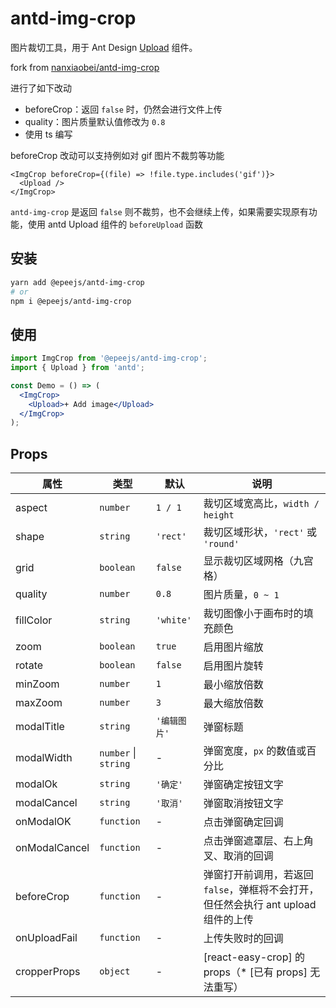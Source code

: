 # antd-img-crop

图片裁切工具，用于 Ant Design [Upload](https://ant.design/components/upload-cn/) 组件。

fork from [nanxiaobei/antd-img-crop](https://github.com/nanxiaobei/antd-img-crop)

进行了如下改动

- beforeCrop：返回 `false` 时，仍然会进行文件上传
- quality：图片质量默认值修改为 `0.8`
- 使用 ts 编写

beforeCrop 改动可以支持例如对 gif 图片不裁剪等功能

```tsx
<ImgCrop beforeCrop={(file) => !file.type.includes('gif')}>
  <Upload />
</ImgCrop>
```

`antd-img-crop` 是返回 `false` 则不裁剪，也不会继续上传，如果需要实现原有功能，使用 antd Upload 组件的 `beforeUpload` 函数

## 安装

```sh
yarn add @epeejs/antd-img-crop
# or
npm i @epeejs/antd-img-crop
```

## 使用

```jsx harmony
import ImgCrop from '@epeejs/antd-img-crop';
import { Upload } from 'antd';

const Demo = () => (
  <ImgCrop>
    <Upload>+ Add image</Upload>
  </ImgCrop>
);
```

## Props

| 属性 | 类型 | 默认 | 说明 |
| --- | --- | --- | --- |
| aspect | `number` | `1 / 1` | 裁切区域宽高比，`width / height` |
| shape | `string` | `'rect'` | 裁切区域形状，`'rect'` 或 `'round'` |
| grid | `boolean` | `false` | 显示裁切区域网格（九宫格） |
| quality | `number` | `0.8` | 图片质量，`0 ~ 1` |
| fillColor | `string` | `'white'` | 裁切图像小于画布时的填充颜色 |
| zoom | `boolean` | `true` | 启用图片缩放 |
| rotate | `boolean` | `false` | 启用图片旋转 |
| minZoom | `number` | `1` | 最小缩放倍数 |
| maxZoom | `number` | `3` | 最大缩放倍数 |
| modalTitle | `string` | `'编辑图片'` | 弹窗标题 |
| modalWidth | `number` \| `string` | - | 弹窗宽度，`px` 的数值或百分比 |
| modalOk | `string` | `'确定'` | 弹窗确定按钮文字 |
| modalCancel | `string` | `'取消'` | 弹窗取消按钮文字 |
| onModalOK | `function` | - | 点击弹窗确定回调 |
| onModalCancel | `function` | - | 点击弹窗遮罩层、右上角叉、取消的回调 |
| beforeCrop | `function` | - | 弹窗打开前调用，若返回 `false`，弹框将不会打开，但任然会执行 ant upload 组件的上传 |
| onUploadFail | `function` | - | 上传失败时的回调 |
| cropperProps | `object` | - | [react-easy-crop] 的 props（\* [已有 props] 无法重写） |
